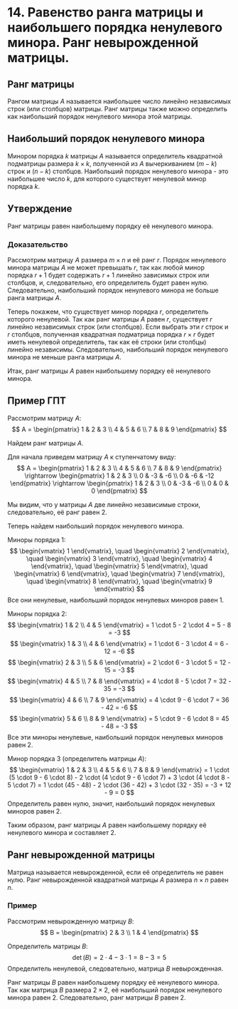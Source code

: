 # 14. Равенство ранга матрицы и наибольшего порядка ненулевого минора. Ранг невырожденной матрицы.

## Ранг матрицы

Рангом матрицы $A$ называется наибольшее число линейно независимых строк (или столбцов) матрицы. Ранг матрицы также можно определить как наибольший порядок ненулевого минора этой матрицы.

## Наибольший порядок ненулевого минора

Минором порядка $k$ матрицы $A$ называется определитель квадратной подматрицы размера $k \times k$, полученной из $A$ вычеркиванием $(m - k)$ строк и $(n - k)$ столбцов. Наибольший порядок ненулевого минора - это наибольшее число $k$, для которого существует ненулевой минор порядка $k$.

## Утверждение

Ранг матрицы равен наибольшему порядку её ненулевого минора.

### Доказательство

Рассмотрим матрицу $A$ размера $m \times n$ и её ранг $r$. Порядок ненулевого минора матрицы $A$ не может превышать $r$, так как любой минор порядка $r+1$ будет содержать $r+1$ линейно зависимых строк или столбцов, и, следовательно, его определитель будет равен нулю. Следовательно, наибольший порядок ненулевого минора не больше ранга матрицы $A$.

Теперь покажем, что существует минор порядка $r$, определитель которого ненулевой. Так как ранг матрицы $A$ равен $r$, существует $r$ линейно независимых строк (или столбцов). Если выбрать эти $r$ строк и $r$ столбцов, полученная квадратная подматрица порядка $r \times r$ будет иметь ненулевой определитель, так как её строки (или столбцы) линейно независимы. Следовательно, наибольший порядок ненулевого минора не меньше ранга матрицы $A$.

Итак, ранг матрицы $A$ равен наибольшему порядку её ненулевого минора.

## Пример ГПТ

Рассмотрим матрицу $A$:
$$
A = \begin{pmatrix}
1 & 2 & 3 \\
4 & 5 & 6 \\
7 & 8 & 9
\end{pmatrix}
$$

Найдем ранг матрицы $A$.

Для начала приведем матрицу $A$ к ступенчатому виду:
$$
A = \begin{pmatrix}
1 & 2 & 3 \\
4 & 5 & 6 \\
7 & 8 & 9
\end{pmatrix}
\rightarrow
\begin{pmatrix}
1 & 2 & 3 \\
0 & -3 & -6 \\
0 & -6 & -12
\end{pmatrix}
\rightarrow
\begin{pmatrix}
1 & 2 & 3 \\
0 & -3 & -6 \\
0 & 0 & 0
\end{pmatrix}
$$

Мы видим, что у матрицы $A$ две линейно независимые строки, следовательно, её ранг равен $2$.

Теперь найдем наибольший порядок ненулевого минора.

Миноры порядка $1$:
$$
\begin{vmatrix}
1
\end{vmatrix}, \quad
\begin{vmatrix}
2
\end{vmatrix}, \quad
\begin{vmatrix}
3
\end{vmatrix}, \quad
\begin{vmatrix}
4
\end{vmatrix}, \quad
\begin{vmatrix}
5
\end{vmatrix}, \quad
\begin{vmatrix}
6
\end{vmatrix}, \quad
\begin{vmatrix}
7
\end{vmatrix}, \quad
\begin{vmatrix}
8
\end{vmatrix}, \quad
\begin{vmatrix}
9
\end{vmatrix}
$$
Все они ненулевые, наибольший порядок ненулевых миноров равен $1$.

Миноры порядка $2$:
$$
\begin{vmatrix}
1 & 2 \\
4 & 5
\end{vmatrix} = 1 \cdot 5 - 2 \cdot 4 = 5 - 8 = -3
$$
$$
\begin{vmatrix}
1 & 3 \\
4 & 6
\end{vmatrix} = 1 \cdot 6 - 3 \cdot 4 = 6 - 12 = -6
$$
$$
\begin{vmatrix}
2 & 3 \\
5 & 6
\end{vmatrix} = 2 \cdot 6 - 3 \cdot 5 = 12 - 15 = -3
$$
$$
\begin{vmatrix}
4 & 5 \\
7 & 8
\end{vmatrix} = 4 \cdot 8 - 5 \cdot 7 = 32 - 35 = -3
$$
$$
\begin{vmatrix}
4 & 6 \\
7 & 9
\end{vmatrix} = 4 \cdot 9 - 6 \cdot 7 = 36 - 42 = -6
$$
$$
\begin{vmatrix}
5 & 6 \\
8 & 9
\end{vmatrix} = 5 \cdot 9 - 6 \cdot 8 = 45 - 48 = -3
$$
Все эти миноры ненулевые, наибольший порядок ненулевых миноров равен $2$.

Минор порядка $3$ (определитель матрицы $A$):
$$
\begin{vmatrix}
1 & 2 & 3 \\
4 & 5 & 6 \\
7 & 8 & 9
\end{vmatrix} = 1 \cdot (5 \cdot 9 - 6 \cdot 8) - 2 \cdot (4 \cdot 9 - 6 \cdot 7) + 3 \cdot (4 \cdot 8 - 5 \cdot 7) = 1 \cdot (45 - 48) - 2 \cdot (36 - 42) + 3 \cdot (32 - 35) = -3 + 12 - 9 = 0
$$
Определитель равен нулю, значит, наибольший порядок ненулевых миноров равен $2$.

Таким образом, ранг матрицы $A$ равен наибольшему порядку её ненулевого минора и составляет $2$.

## Ранг невырожденной матрицы

Матрица называется невырожденной, если её определитель не равен нулю. Ранг невырожденной квадратной матрицы $A$ размера $n \times n$ равен $n$.

### Пример

Рассмотрим невырожденную матрицу $B$:
$$
B = \begin{pmatrix}
2 & 3 \\
1 & 4
\end{pmatrix}
$$

Определитель матрицы $B$:
$$
\det(B) = 2 \cdot 4 - 3 \cdot 1 = 8 - 3 = 5
$$
Определитель ненулевой, следовательно, матрица $B$ невырожденная.

Ранг матрицы $B$ равен наибольшему порядку её ненулевого минора. Так как матрица $B$ размера $2 \times 2$, её наибольший порядок ненулевого минора равен $2$. Следовательно, ранг матрицы $B$ равен $2$.
